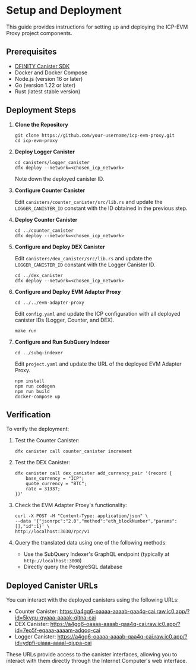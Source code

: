 # Setup and Deployment

This guide provides instructions for setting up and deploying the ICP-EVM Proxy project components.

## Prerequisites

- [DFINITY Canister SDK](https://sdk.dfinity.org/)
- Docker and Docker Compose
- Node.js (version 16 or later)
- Go (version 1.22 or later)
- Rust (latest stable version)

## Deployment Steps

1. **Clone the Repository**

   ```shell
   git clone https://github.com/your-username/icp-evm-proxy.git
   cd icp-evm-proxy
   ```

2. **Deploy Logger Canister**

   ```shell
   cd canisters/logger_canister
   dfx deploy --network=<chosen_icp_network>
   ```

   Note down the deployed canister ID.

3. **Configure Counter Canister**

   Edit `canisters/counter_canister/src/lib.rs` and update the `LOGGER_CANISTER_ID` constant with the ID obtained in the previous step.

4. **Deploy Counter Canister**

   ```shell
   cd ../counter_canister
   dfx deploy --network=<chosen_icp_network>
   ```

5. **Configure and Deploy DEX Canister**

   Edit `canisters/dex_canister/src/lib.rs` and update the `LOGGER_CANISTER_ID` constant with the Logger Canister ID.

   ```shell
   cd ../dex_canister
   dfx deploy --network=<chosen_icp_network>
   ```

6. **Configure and Deploy EVM Adapter Proxy**

   ```shell
   cd ../../evm-adapter-proxy
   ```

   Edit `config.yaml` and update the ICP configuration with all deployed canister IDs (Logger, Counter, and DEX).

   ```shell
   make run
   ```

7. **Configure and Run SubQuery Indexer**

   ```shell
   cd ../subq-indexer
   ```

   Edit `project.yaml` and update the URL of the deployed EVM Adapter Proxy.

   ```shell
   npm install
   npm run codegen
   npm run build
   docker-compose up
   ```

## Verification

To verify the deployment:

1. Test the Counter Canister:

   ```shell
   dfx canister call counter_canister increment
   ```

2. Test the DEX Canister:

   ```shell
   dfx canister call dex_canister add_currency_pair '(record {
       base_currency = "ICP";
       quote_currency = "BTC";
       rate = 31337;
   })'
   ```

3. Check the EVM Adapter Proxy's functionality:

   ```shell
   curl -X POST -H "Content-Type: application/json" \
   --data '{"jsonrpc":"2.0","method":"eth_blockNumber","params":[],"id":1}' \
   http://localhost:3030/rpc/v1
   ```

4. Query the translated data using one of the following methods:
   - Use the SubQuery Indexer's GraphQL endpoint (typically at `http://localhost:3000`)
   - Directly query the PostgreSQL database

## Deployed Canister URLs

You can interact with the deployed canisters using the following URLs:

- Counter Canister: <https://a4gq6-oaaaa-aaaab-qaa4q-cai.raw.ic0.app/?id=5kyqu-qyaaa-aaaak-qitna-cai>
- DEX Canister: <https://a4gq6-oaaaa-aaaab-qaa4q-cai.raw.ic0.app/?id=7eo5f-eqaaa-aaaam-adqoq-cai>
- Logger Canister: <https://a4gq6-oaaaa-aaaab-qaa4q-cai.raw.ic0.app/?id=ydpfi-uiaaa-aaaal-qjupa-cai>

These URLs provide access to the canister interfaces, allowing you to interact with them directly through the Internet Computer's web interface.
